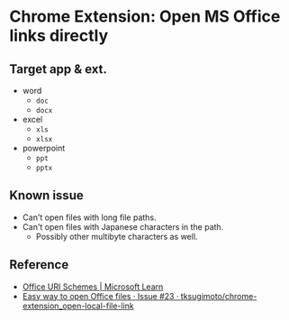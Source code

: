 # Chrome Extension: Open MS Office links directly

## Target app & ext.
- word
	- `doc`
	- `docx`
- excel
	- `xls`
	- `xlsx`
- powerpoint
	- `ppt`
	- `pptx`


## Known issue
- Can't open files with long file paths.
- Can't open files with Japanese characters in the path.
	- Possibly other multibyte characters as well.


## Reference
- [Office URI Schemes | Microsoft Learn](https://learn.microsoft.com/en-us/office/client-developer/office-uri-schemes#14-scheme-names-and-office-application-registrations)
- [Easy way to open Office files · Issue #23 · tksugimoto/chrome-extension_open-local-file-link](https://github.com/tksugimoto/chrome-extension_open-local-file-link/issues/23)
